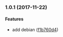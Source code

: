 <a name="1.0.1"></a>
### 1.0.1 (2017-11-22)


#### Features

*   add debian ([f1b760d4](https://github.com/linuxdeepin/go-gir/commit/f1b760d4d755e1b37d1dbceec5f222a38940cc5f))



